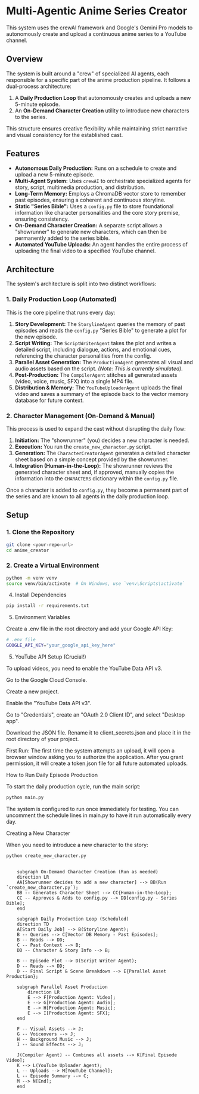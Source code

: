 
# Multi-Agentic Anime Series Creator

This system uses the crewAI framework and Google's Gemini Pro models to autonomously create and upload a continuous anime series to a YouTube channel.

## Overview

The system is built around a "crew" of specialized AI agents, each responsible for a specific part of the anime production pipeline. It follows a dual-process architecture:
1.  A **Daily Production Loop** that autonomously creates and uploads a new 5-minute episode.
2.  An **On-Demand Character Creation** utility to introduce new characters to the series.

This structure ensures creative flexibility while maintaining strict narrative and visual consistency for the established cast.

## Features

- **Autonomous Daily Production:** Runs on a schedule to create and upload a new 5-minute episode.
- **Multi-Agent System:** Uses `crewAI` to orchestrate specialized agents for story, script, multimedia production, and distribution.
- **Long-Term Memory:** Employs a ChromaDB vector store to remember past episodes, ensuring a coherent and continuous storyline.
- **Static "Series Bible":** Uses a `config.py` file to store foundational information like character personalities and the core story premise, ensuring consistency.
- **On-Demand Character Creation:** A separate script allows a "showrunner" to generate new characters, which can then be permanently added to the series bible.
- **Automated YouTube Uploads:** An agent handles the entire process of uploading the final video to a specified YouTube channel.

## Architecture

The system's architecture is split into two distinct workflows:

### 1. Daily Production Loop (Automated)

This is the core pipeline that runs every day:

1.  **Story Development:** The `StorylineAgent` queries the memory of past episodes and reads the `config.py` "Series Bible" to generate a plot for the new episode.
2.  **Script Writing:** The `ScriptWriterAgent` takes the plot and writes a detailed script, including dialogue, actions, and emotional cues, referencing the character personalities from the config.
3.  **Parallel Asset Generation:** The `ProductionAgent` generates all visual and audio assets based on the script. *(Note: This is currently simulated).*
4.  **Post-Production:** The `CompilerAgent` stitches all generated assets (video, voice, music, SFX) into a single MP4 file.
5.  **Distribution & Memory:** The `YouTubeUploaderAgent` uploads the final video and saves a summary of the episode back to the vector memory database for future context.

### 2. Character Management (On-Demand & Manual)

This process is used to expand the cast without disrupting the daily flow:

1.  **Initiation:** The "showrunner" (you) decides a new character is needed.
2.  **Execution:** You run the `create_new_character.py` script.
3.  **Generation:** The `CharacterCreatorAgent` generates a detailed character sheet based on a simple concept provided by the showrunner.
4.  **Integration (Human-in-the-Loop):** The showrunner reviews the generated character sheet and, if approved, manually copies the information into the `CHARACTERS` dictionary within the `config.py` file.

Once a character is added to `config.py`, they become a permanent part of the series and are known to all agents in the daily production loop.

## Setup

### 1. Clone the Repository

```bash
git clone <your-repo-url>
cd anime_creator
```

### 2. Create a Virtual Environment
```bash
python -m venv venv
source venv/bin/activate  # On Windows, use `venv\Scripts\activate`
```



4. Install Dependencies
```bash
pip install -r requirements.txt
```

5. Environment Variables

Create a .env file in the root directory and add your Google API Key:

```bash
# .env file
GOOGLE_API_KEY="your_google_api_key_here"
```
5. YouTube API Setup (Crucial!)

To upload videos, you need to enable the YouTube Data API v3.

Go to the Google Cloud Console.

Create a new project.

Enable the "YouTube Data API v3".

Go to "Credentials", create an "OAuth 2.0 Client ID", and select "Desktop app".

Download the JSON file. Rename it to client_secrets.json and place it in the root directory of your project.

First Run: The first time the system attempts an upload, it will open a browser window asking you to authorize the application. After you grant permission, it will create a token.json file for all future automated uploads.

How to Run
Daily Episode Production

To start the daily production cycle, run the main script:
```bash
python main.py
```


The system is configured to run once immediately for testing. You can uncomment the schedule lines in main.py to have it run automatically every day.

Creating a New Character

When you need to introduce a new character to the story:

```bash
python create_new_character.py
```



```graph TD
    
    subgraph On-Demand Character Creation (Run as needed)
    direction LR
    AA[Showrunner decides to add a new character] --> BB(Run `create_new_character.py`);
    BB -- Generates Character Sheet --> CC{Human-in-the-Loop};
    CC -- Approves & Adds to config.py --> DD[config.py - Series Bible];
    end

    subgraph Daily Production Loop (Scheduled)
    direction TD
    A[Start Daily Job] --> B(Storyline Agent);
    B -- Queries --> C[Vector DB Memory - Past Episodes];
    B -- Reads --> DD;
    C -- Past Context --> B;
    DD -- Character & Story Info --> B;
    
    B -- Episode Plot --> D(Script Writer Agent);
    D -- Reads --> DD;
    D -- Final Script & Scene Breakdown --> E{Parallel Asset Production};

    subgraph Parallel Asset Production
        direction LR
        E --> F[Production Agent: Video];
        E --> G[Production Agent: Audio];
        E --> H[Production Agent: Music];
        E --> I[Production Agent: SFX];
    end

    F -- Visual Assets --> J;
    G -- Voiceovers --> J;
    H -- Background Music --> J;
    I -- Sound Effects --> J;
    
    J(Compiler Agent) -- Combines all assets --> K[Final Episode Video];
    K --> L(YouTube Uploader Agent);
    L -- Uploads --> M[YouTube Channel];
    L -- Episode Summary --> C;
    M --> N[End];
    end
```




